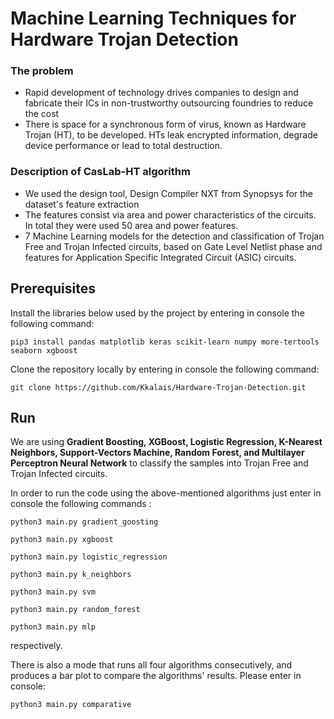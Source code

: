 # Machine Learning Techniques for Hardware Trojan Detection 

### The problem

- Rapid development of technology drives companies to design and fabricate their ICs in non-trustworthy outsourcing foundries to reduce the cost
- There is space for a synchronous form of virus, known as Hardware Trojan (HT), to be developed. HTs leak encrypted information, degrade device performance or lead to total destruction.

### Description of CasLab-HT algorithm

- We used the design tool, Design Compiler NXT from Synopsys for the dataset's feature extraction
- The features consist via area and power characteristics of the circuits. In total they were used 50 area and power features.
- 7 Machine Learning models for the detection and classification of Trojan Free and Trojan Infected circuits, based on Gate Level Netlist phase and features for Application Specific Integrated Circuit (ASIC) circuits.

## Prerequisites
Install the libraries below used by the project by entering in console the following command:

  ```pip3 install pandas matplotlib keras scikit-learn numpy more-tertools seaborn xgboost```
  
Clone the repository locally by entering in console the following command:

  ```git clone https://github.com/Kkalais/Hardware-Trojan-Detection.git```
 
## Run
 
We are using **Gradient Boosting, XGBoost, Logistic Regression, K-Nearest Neighbors, Support-Vectors Machine, Random Forest, and Multilayer Perceptron Neural Network** to classify the samples into Trojan Free and Trojan Infected circuits.
 
In order to run the code using the above-mentioned algorithms just enter in console the following commands :
 
  ```python3 main.py gradient_goosting```
  
  ```python3 main.py xgboost```
 
  ```python3 main.py logistic_regression```
  
  ```python3 main.py k_neighbors```
  
  ```python3 main.py svm```
 
  ```python3 main.py random_forest```
 
  ```python3 main.py mlp```
  
respectively.

There is also a mode that runs all four algorithms consecutively, and produces a bar plot to compare the algorithms' results. Please enter in console:

```python3 main.py comparative```


